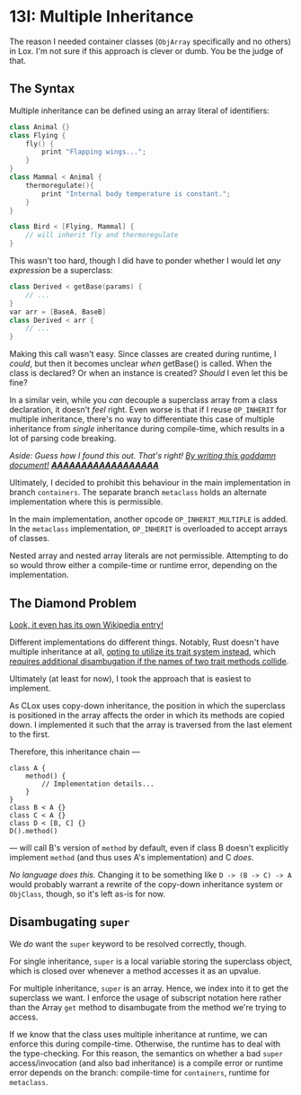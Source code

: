# 13I: Multiple Inheritance

The reason I needed container classes (`ObjArray` specifically and no others) in Lox. I'm not sure if this approach is clever or dumb. You be the judge of that.

## The Syntax

Multiple inheritance can be defined using an array literal of identifiers:

```c++
class Animal {}
class Flying {
    fly() {
        print "Flapping wings...";
    }
}
class Mammal < Animal {
    thermoregulate(){
        print "Internal body temperature is constant.";
    }
}

class Bird < [Flying, Mammal] {
    // will inherit fly and thermoregulate
}
```

This wasn't too hard, though I did have to ponder whether I would let *any expression* be a superclass:

```c++
class Derived < getBase(params) {
    // ...
}
var arr = [BaseA, BaseB]
class Derived < arr {
    // ...
}
```

Making this call wasn't easy. Since classes are created during runtime, I *could*, but then it becomes unclear *when* getBase() is called. When the class is declared? Or when an instance is created? *Should* I even let this be fine? 

In a similar vein, while you *can* decouple a superclass array from a class declaration, it doesn't *feel* right. Even worse is that if I reuse `OP_INHERIT` for multiple inheritance, there's no way to differentiate this case of multiple inheritance from *single* inheritance during compile-time, which results in a lot of parsing code breaking.

*Aside: Guess how I found this out. That's right! [By writing this goddamn document!](13I_MultipleInheritance.md) **[AAAAAAAAAAAAAAAAAA](https://tvtropes.org/pmwiki/pmwiki.php/Main/SelfDemonstratingArticle)***

Ultimately, I decided to prohibit this behaviour in the main implementation in branch `containers`. The separate branch `metaclass` holds an alternate implementation where this is permissible.

In the main implementation, another opcode `OP_INHERIT_MULTIPLE` is added. In the `metaclass` implementation, `OP_INHERIT` is overloaded to accept arrays of classes.

Nested array and nested array literals are not permissible. Attempting to do so would throw either a compile-time or runtime error, depending on the implementation.


## The Diamond Problem

[Look, it even has its own Wikipedia entry!](https://en.wikipedia.org/wiki/Multiple_inheritance#The_diamond_problem)

Different implementations do different things. Notably, Rust doesn't have multiple inheritance at all, [opting to utilize its trait system instead](https://doc.rust-lang.org/book/ch10-02-traits.html), which [requires additional disambugation if the names of two trait methods collide](doc.rust-lang.org/rust-by-example/trait/disambiguating.html).

Ultimately (at least for now), I took the approach that is easiest to implement.

As CLox uses copy-down inheritance, the position in which the superclass is positioned in the array affects the order in which its methods are copied down. I implemented it such that the array is traversed from the last element to the first.

Therefore, this inheritance chain —

```
class A {
    method() {
        // Implementation details...
    }
}
class B < A {}
class C < A {}
class D < [B, C] {}
D().method()
```
— will call B's version of `method` by default, even if class B doesn't explicitly implement `method` (and thus uses A's implementation) and C *does*.

*No language does this.* Changing it to be something like `D -> (B -> C) -> A` would probably warrant a rewrite of the copy-down inheritance system or `ObjClass`, though, so it's left as-is for now.

## Disambugating `super`

We *do* want the `super` keyword to be resolved correctly, though.

For single inheritance, `super` is a local variable storing the superclass object, which is closed over whenever a method accesses it as an upvalue.

For multiple inheritance, `super` is an array. Hence, we index into it to get the superclass we want. I enforce the usage of subscript notation here rather than the Array `get` method to disambugate from the method we're trying to access.

If we know that the class uses multiple inheritance at runtime, we can enforce this during compile-time. Otherwise, the runtime has to deal with the type-checking. For this reason, the semantics on whether a bad `super` access/invocation (and also bad inheritance) is a compile error or runtime error depends on the branch: compile-time for `containers`, runtime for `metaclass`.